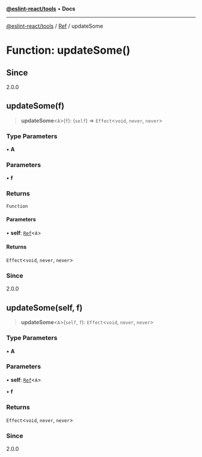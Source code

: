[**@eslint-react/tools**](../../../README.md) • **Docs**

***

[@eslint-react/tools](../../../README.md) / [Ref](../README.md) / updateSome

# Function: updateSome()

## Since

2.0.0

## updateSome(f)

> **updateSome**\<`A`\>(`f`): (`self`) => `Effect`\<`void`, `never`, `never`\>

### Type Parameters

• **A**

### Parameters

• **f**

### Returns

`Function`

#### Parameters

• **self**: [`Ref`](../interfaces/Ref.md)\<`A`\>

#### Returns

`Effect`\<`void`, `never`, `never`\>

### Since

2.0.0

## updateSome(self, f)

> **updateSome**\<`A`\>(`self`, `f`): `Effect`\<`void`, `never`, `never`\>

### Type Parameters

• **A**

### Parameters

• **self**: [`Ref`](../interfaces/Ref.md)\<`A`\>

• **f**

### Returns

`Effect`\<`void`, `never`, `never`\>

### Since

2.0.0
